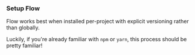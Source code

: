 ### Setup Flow

Flow works best when installed per-project with explicit versioning rather than
globally.

Luckily, if you're already familiar with `npm` or `yarn`, this process should
be pretty familiar!

